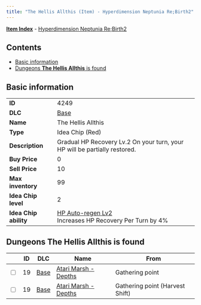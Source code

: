 ```yaml
---
title: "The Hellis Allthis (Item) - Hyperdimension Neptunia Re;Birth2"
---
```


[**Item Index**](/neptunia/rb2/item/index.html) - [Hyperdimension Neptunia Re;Birth2](/neptunia/rb2)

## Contents

- [Basic information](#basic-information)
- [Dungeons **The Hellis Allthis** is found](#dungeons-the-hellis-allthis-is-found)

## Basic information

|   |   |
| -- | -- |
| **ID** | 4249 |
| **DLC** | [Base](/neptunia/rb2/dlc/0-base.html) |
| **Name** | The Hellis Allthis |
| **Type** | Idea Chip (Red) |
| **Description** | Gradual HP Recovery Lv.2 On your turn, your HP will be partially restored. |
| **Buy Price** | 0 |
| **Sell Price** | 10 |
| **Max inventory** | 99 |
| **Idea Chip level** | 2 |
| **Idea Chip ability** | [HP Auto-regen Lv2](/neptunia/rb2/ability/0-9648-hp-auto-regen-lv2.html)<br />Increases HP Recovery Per Turn by 4% |

## Dungeons **The Hellis Allthis** is found

|    | ID | DLC | Name | From |
| -- | -- | --- | ---- | ---- |
| <input type="checkbox" id="rb2-dungeon-0-19" class="trackbox" /> | 19 | [Base](/neptunia/rb2/dlc/0-base.html) | [Atari Marsh - Depths](/neptunia/rb2/dungeon/0-19-atari-marsh-depths.html) | Gathering point |
| <input type="checkbox" id="rb2-dungeon-0-19" class="trackbox" /> | 19 | [Base](/neptunia/rb2/dlc/0-base.html) | [Atari Marsh - Depths](/neptunia/rb2/dungeon/0-19-atari-marsh-depths.html) | Gathering point (Harvest Shift) |